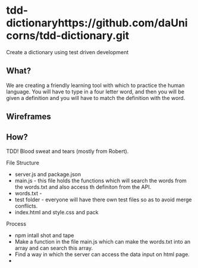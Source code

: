 # tdd-dictionaryhttps://github.com/daUnicorns/tdd-dictionary.git
Create a dictionary using test driven development

## What?
We are creating a friendly learning tool with which to practice the human language.
You will have to type in a four letter word, and then you will be given a definition and you will have to match the definition
with the word.

## Wireframes

## How?
TDD! Blood sweat and tears (mostly from Robert).

File Structure
* server.js and package.json
* main.js - this file holds the functions which will search the words from the words.txt and also access th definiton from the API.
* words.txt -
* test folder - everyone will have there own test files so as to avoid merge conflicts.
* index.html and style.css and pack


Process
* npm intall shot and tape
* Make a function in the file main.js which can make the words.txt into an array and can search this array.
* Find a way in which the server can access the data input on html page.
*
